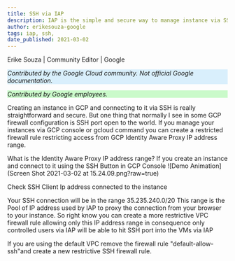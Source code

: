 ```yaml
---
title: SSH via IAP
description: IAP is the simple and secure way to manage instance via SSH.
author: erikesouza-google
tags: iap, ssh, 
date_published: 2021-03-02
---
```


Erike Souza | Community Editor | Google

<p style="background-color:#D9EFFC;"><i>Contributed by the Google Cloud community. Not official Google documentation.</i></p>
<p style="background-color:#CAFACA;"><i>Contributed by Google employees.</i></p>

Creating an instance in GCP and connecting to it via SSH is really straightforward and secure. But one thing that normally I see in some 
GCP firewall configuration is SSH port open to the world. If you manage your instances via GCP console or gcloud command 
you can create a restricted firewall rule restricting access  from GCP Identity Aware Proxy IP address range.

What is the Identity Aware Proxy IP address range?
If you create an instance and connect to it using the SSH Button in GCP Console
![Demo Animation](Screen Shot 2021-03-02 at 15.24.09.png?raw=true)


Check SSH Client Ip address connected to the instance


Your SSH connection will be in the range 35.235.240.0/20 This range is the Pool of IP address used by IAP to proxy the connection 
from your browser to your instance. So right know you can create a more restrictive VPC firewall rule allowing only this IP address range
in consequence only controlled users via IAP will be able to hit SSH port into the VMs via IAP

If you are using the default VPC remove the firewall rule "default-allow-ssh"and create a new restrictive SSH firewall rule.  
